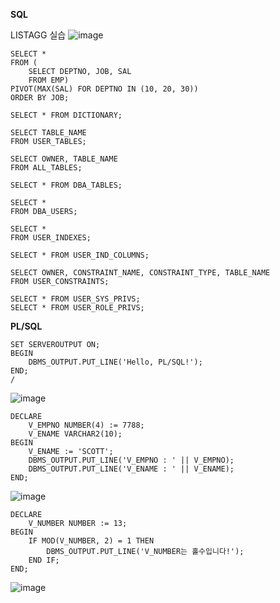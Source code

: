 **SQL**

LISTAGG 실습
![image](https://github.com/user-attachments/assets/50742d93-252d-4be2-a172-064a9082e490)

```
SELECT * 
FROM (
    SELECT DEPTNO, JOB, SAL
    FROM EMP)
PIVOT(MAX(SAL) FOR DEPTNO IN (10, 20, 30))
ORDER BY JOB;

SELECT * FROM DICTIONARY;

SELECT TABLE_NAME
FROM USER_TABLES;

SELECT OWNER, TABLE_NAME
FROM ALL_TABLES;

SELECT * FROM DBA_TABLES;

SELECT * 
FROM DBA_USERS;

SELECT *
FROM USER_INDEXES;

SELECT * FROM USER_IND_COLUMNS;

SELECT OWNER, CONSTRAINT_NAME, CONSTRAINT_TYPE, TABLE_NAME
FROM USER_CONSTRAINTS;

SELECT * FROM USER_SYS_PRIVS;
SELECT * FROM USER_ROLE_PRIVS;
```

**PL/SQL**

```
SET SERVEROUTPUT ON;
BEGIN
    DBMS_OUTPUT.PUT_LINE('Hello, PL/SQL!');
END;
/
```
![image](https://github.com/user-attachments/assets/8e86d1bd-378c-4616-aca4-3d0da52823cd)

```
DECLARE
    V_EMPNO NUMBER(4) := 7788;
    V_ENAME VARCHAR2(10);
BEGIN
    V_ENAME := 'SCOTT';
    DBMS_OUTPUT.PUT_LINE('V_EMPNO : ' || V_EMPNO);
    DBMS_OUTPUT.PUT_LINE('V_ENAME : ' || V_ENAME);
END;
```
![image](https://github.com/user-attachments/assets/e4dbb959-f766-4394-b9e9-92efe947e1ad)

```
DECLARE
    V_NUMBER NUMBER := 13;
BEGIN
    IF MOD(V_NUMBER, 2) = 1 THEN
        DBMS_OUTPUT.PUT_LINE('V_NUMBER는 홀수입니다!');
    END IF;
END;
```
![image](https://github.com/user-attachments/assets/18645c97-ad6c-4ebe-8e4d-149f63a6798f)
